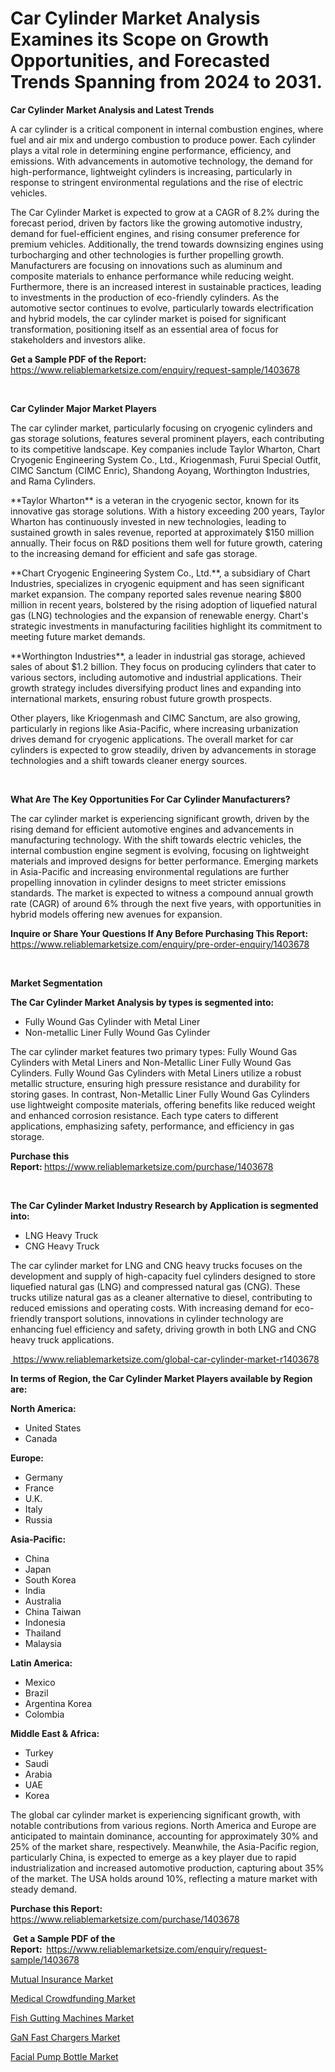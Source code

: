 <p><h1>Car Cylinder Market Analysis Examines its Scope on Growth Opportunities, and Forecasted Trends Spanning from 2024 to 2031.</h1></p><p><strong>Car Cylinder Market Analysis and Latest Trends</strong></p>
<p><p>A car cylinder is a critical component in internal combustion engines, where fuel and air mix and undergo combustion to produce power. Each cylinder plays a vital role in determining engine performance, efficiency, and emissions. With advancements in automotive technology, the demand for high-performance, lightweight cylinders is increasing, particularly in response to stringent environmental regulations and the rise of electric vehicles.</p><p>The Car Cylinder Market is expected to grow at a CAGR of 8.2% during the forecast period, driven by factors like the growing automotive industry, demand for fuel-efficient engines, and rising consumer preference for premium vehicles. Additionally, the trend towards downsizing engines using turbocharging and other technologies is further propelling growth. Manufacturers are focusing on innovations such as aluminum and composite materials to enhance performance while reducing weight. Furthermore, there is an increased interest in sustainable practices, leading to investments in the production of eco-friendly cylinders. As the automotive sector continues to evolve, particularly towards electrification and hybrid models, the car cylinder market is poised for significant transformation, positioning itself as an essential area of focus for stakeholders and investors alike.</p></p>
<p><strong>Get a Sample PDF of the Report:&nbsp;</strong> <a href="https://www.reliablemarketsize.com/enquiry/request-sample/1403678?utm_campaign=1186&utm_medium=2&utm_source=Github&utm_content=ia&utm_term=23102024&utm_id=car-cylinder">https://www.reliablemarketsize.com/enquiry/request-sample/1403678</a></p>
<p>&nbsp;</p>
<p><strong>Car Cylinder Major Market Players</strong></p>
<p><p>The car cylinder market, particularly focusing on cryogenic cylinders and gas storage solutions, features several prominent players, each contributing to its competitive landscape. Key companies include Taylor Wharton, Chart Cryogenic Engineering System Co., Ltd., Kriogenmash, Furui Special Outfit, CIMC Sanctum (CIMC Enric), Shandong Aoyang, Worthington Industries, and Rama Cylinders.</p><p>**Taylor Wharton** is a veteran in the cryogenic sector, known for its innovative gas storage solutions. With a history exceeding 200 years, Taylor Wharton has continuously invested in new technologies, leading to sustained growth in sales revenue, reported at approximately $150 million annually. Their focus on R&D positions them well for future growth, catering to the increasing demand for efficient and safe gas storage.</p><p>**Chart Cryogenic Engineering System Co., Ltd.**, a subsidiary of Chart Industries, specializes in cryogenic equipment and has seen significant market expansion. The company reported sales revenue nearing $800 million in recent years, bolstered by the rising adoption of liquefied natural gas (LNG) technologies and the expansion of renewable energy. Chart's strategic investments in manufacturing facilities highlight its commitment to meeting future market demands.</p><p>**Worthington Industries**, a leader in industrial gas storage, achieved sales of about $1.2 billion. They focus on producing cylinders that cater to various sectors, including automotive and industrial applications. Their growth strategy includes diversifying product lines and expanding into international markets, ensuring robust future growth prospects.</p><p>Other players, like Kriogenmash and CIMC Sanctum, are also growing, particularly in regions like Asia-Pacific, where increasing urbanization drives demand for cryogenic applications. The overall market for car cylinders is expected to grow steadily, driven by advancements in storage technologies and a shift towards cleaner energy sources.</p></p>
<p>&nbsp;</p>
<p><strong>What Are The Key Opportunities For Car Cylinder Manufacturers?</strong></p>
<p><p>The car cylinder market is experiencing significant growth, driven by the rising demand for efficient automotive engines and advancements in manufacturing technology. With the shift towards electric vehicles, the internal combustion engine segment is evolving, focusing on lightweight materials and improved designs for better performance. Emerging markets in Asia-Pacific and increasing environmental regulations are further propelling innovation in cylinder designs to meet stricter emissions standards. The market is expected to witness a compound annual growth rate (CAGR) of around 6% through the next five years, with opportunities in hybrid models offering new avenues for expansion.</p></p>
<p><strong>Inquire or Share Your Questions If Any Before Purchasing This Report:</strong> <a href="https://www.reliablemarketsize.com/enquiry/pre-order-enquiry/1403678?utm_campaign=1186&utm_medium=2&utm_source=Github&utm_content=ia&utm_term=23102024&utm_id=car-cylinder">https://www.reliablemarketsize.com/enquiry/pre-order-enquiry/1403678</a></p>
<p>&nbsp;</p>
<p><strong>Market Segmentation</strong></p>
<p><strong>The Car Cylinder Market Analysis by types is segmented into:</strong></p>
<p><ul><li>Fully Wound Gas Cylinder with Metal Liner</li><li>Non-metallic Liner Fully Wound Gas Cylinder</li></ul></p>
<p><p>The car cylinder market features two primary types: Fully Wound Gas Cylinders with Metal Liners and Non-Metallic Liner Fully Wound Gas Cylinders. Fully Wound Gas Cylinders with Metal Liners utilize a robust metallic structure, ensuring high pressure resistance and durability for storing gases. In contrast, Non-Metallic Liner Fully Wound Gas Cylinders use lightweight composite materials, offering benefits like reduced weight and enhanced corrosion resistance. Each type caters to different applications, emphasizing safety, performance, and efficiency in gas storage.</p></p>
<p><strong>Purchase this Report:&nbsp;</strong><a href="https://www.reliablemarketsize.com/purchase/1403678?utm_campaign=1186&utm_medium=2&utm_source=Github&utm_content=ia&utm_term=23102024&utm_id=car-cylinder">https://www.reliablemarketsize.com/purchase/1403678</a></p>
<p>&nbsp;</p>
<p><strong>The Car Cylinder Market Industry Research by Application is segmented into:</strong></p>
<p><ul><li>LNG Heavy Truck</li><li>CNG Heavy Truck</li></ul></p>
<p><p>The car cylinder market for LNG and CNG heavy trucks focuses on the development and supply of high-capacity fuel cylinders designed to store liquefied natural gas (LNG) and compressed natural gas (CNG). These trucks utilize natural gas as a cleaner alternative to diesel, contributing to reduced emissions and operating costs. With increasing demand for eco-friendly transport solutions, innovations in cylinder technology are enhancing fuel efficiency and safety, driving growth in both LNG and CNG heavy truck applications.</p></p>
<p><a href="https://www.reliablemarketsize.com/global-car-cylinder-market-r1403678?utm_campaign=1186&utm_medium=2&utm_source=Github&utm_content=ia&utm_term=23102024&utm_id=car-cylinder">&nbsp;https://www.reliablemarketsize.com/global-car-cylinder-market-r1403678</a></p>
<p><strong>In terms of Region, the Car Cylinder Market Players available by Region are:</strong></p>
<p>
    <p> <strong> North America: </strong>
        <ul>
            <li>United States</li>
            <li>Canada</li>
        </ul>
        </p> 
    <p> <strong> Europe: </strong>
        <ul>
            <li>Germany</li>
            <li>France</li>
            <li>U.K.</li>
            <li>Italy</li>
            <li>Russia</li>
        </ul>
        </p> 
    <p> <strong> Asia-Pacific: </strong>
        <ul>
            <li>China</li>
            <li>Japan</li>
            <li>South Korea</li>
            <li>India</li>
            <li>Australia</li>
            <li>China Taiwan</li>
            <li>Indonesia</li>
            <li>Thailand</li>
            <li>Malaysia</li>
        </ul>
        </p> 
    <p> <strong> Latin America: </strong>
        <ul>
            <li>Mexico</li>
            <li>Brazil</li>
            <li>Argentina Korea</li>
            <li>Colombia</li>
        </ul>
        </p> 
    <p> <strong> Middle East & Africa: </strong>
        <ul>
            <li>Turkey</li>
            <li>Saudi</li>
            <li>Arabia</li>
            <li>UAE</li>
            <li>Korea</li>
        </ul>
    </p>
    </p>
<p><p>The global car cylinder market is experiencing significant growth, with notable contributions from various regions. North America and Europe are anticipated to maintain dominance, accounting for approximately 30% and 25% of the market share, respectively. Meanwhile, the Asia-Pacific region, particularly China, is expected to emerge as a key player due to rapid industrialization and increased automotive production, capturing about 35% of the market. The USA holds around 10%, reflecting a mature market with steady demand.</p></p>
<p><strong>Purchase this Report: </strong><a href="https://www.reliablemarketsize.com/purchase/1403678?utm_campaign=1186&utm_medium=2&utm_source=Github&utm_content=ia&utm_term=23102024&utm_id=car-cylinder">https://www.reliablemarketsize.com/purchase/1403678</a></p>
<p>&nbsp;<strong>Get a Sample PDF of the Report:&nbsp;&nbsp;</strong><a href="https://www.reliablemarketsize.com/enquiry/request-sample/1403678?utm_campaign=1186&utm_medium=2&utm_source=Github&utm_content=ia&utm_term=23102024&utm_id=car-cylinder">https://www.reliablemarketsize.com/enquiry/request-sample/1403678</a></p>
<p><strong></strong></p>
<p><p><a href="https://www.linkedin.com/pulse/unlocking-growth-potential-strategic-analysis-mutual-insurance-stphc?utm_campaign=1186&utm_medium=2&utm_source=Github&utm_content=ia&utm_term=23102024&utm_id=car-cylinder">Mutual Insurance Market</a></p><p><a href="https://www.linkedin.com/pulse/strategic-forecast-medical-crowdfunding-market-growth-trends-1yimc?utm_campaign=1186&utm_medium=2&utm_source=Github&utm_content=ia&utm_term=23102024&utm_id=car-cylinder">Medical Crowdfunding Market</a></p><p><a href="https://issuu.com/reportprime-2/docs/fish-gutting-machines-market-size-2_45b85dc741e519?utm_campaign=1186&utm_medium=2&utm_source=Github&utm_content=ia&utm_term=23102024&utm_id=car-cylinder">Fish Gutting Machines Market</a></p><p><a href="https://github.com/siennagx1ahafter/Market-Research-Report-List-1/blob/main/gan-fast-chargers-market.md?utm_campaign=1186&utm_medium=2&utm_source=Github&utm_content=ia&utm_term=23102024&utm_id=car-cylinder">GaN Fast Chargers Market</a></p><p><a href="https://github.com/b9uxfeyen/Market-Research-Report-List-1/blob/main/facial-pump-bottle-market.md?utm_campaign=1186&utm_medium=2&utm_source=Github&utm_content=ia&utm_term=23102024&utm_id=car-cylinder">Facial Pump Bottle Market</a></p></p>